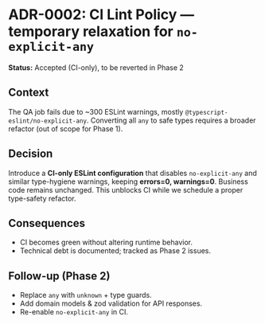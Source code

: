 # ADR-0002: CI Lint Policy — temporary relaxation for `no-explicit-any`
**Status:** Accepted (CI-only), to be reverted in Phase 2

## Context
The QA job fails due to ~300 ESLint warnings, mostly `@typescript-eslint/no-explicit-any`. Converting all `any` to safe types requires a broader refactor (out of scope for Phase 1).

## Decision
Introduce a **CI-only ESLint configuration** that disables `no-explicit-any` and similar type-hygiene warnings, keeping **errors=0, warnings=0**. Business code remains unchanged. This unblocks CI while we schedule a proper type-safety refactor.

## Consequences
- CI becomes green without altering runtime behavior.
- Technical debt is documented; tracked as Phase 2 issues.

## Follow-up (Phase 2)
- Replace `any` with `unknown` + type guards.
- Add domain models & zod validation for API responses.
- Re-enable `no-explicit-any` in CI.
